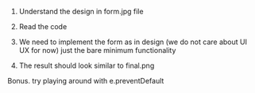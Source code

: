 1. Understand the design in form.jpg file

2. Read the code

3. We need to implement the form as in design (we do not care about UI UX for now) just the bare minimum functionality

4. The result should look similar to final.png

Bonus. try playing around with e.preventDefault
